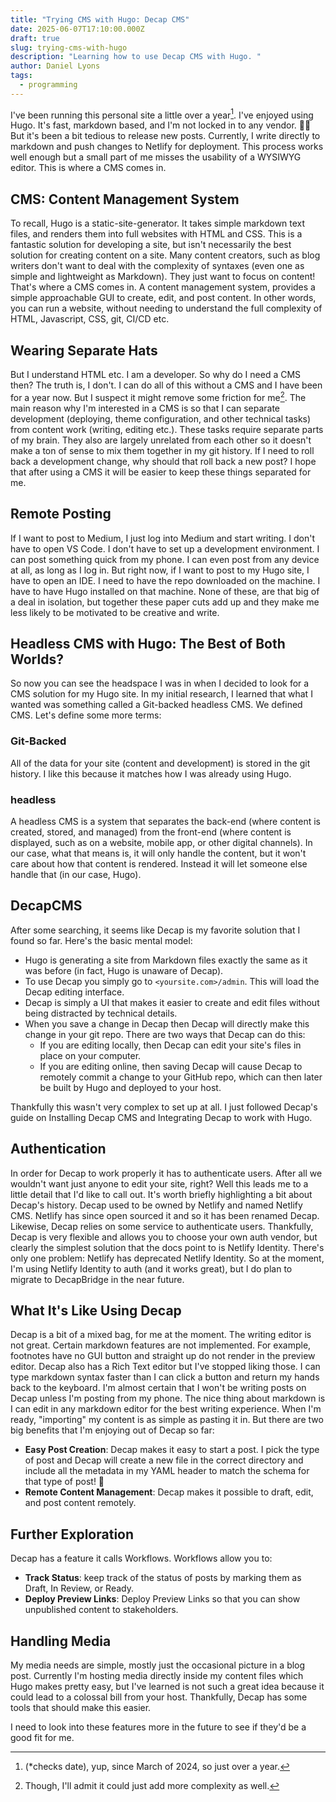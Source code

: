 ```yaml
---
title: "Trying CMS with Hugo: Decap CMS"
date: 2025-06-07T17:10:00.000Z
draft: true
slug: trying-cms-with-hugo
description: "Learning how to use Decap CMS with Hugo. "
author: Daniel Lyons
tags:
  - programming
---
```

I've been running this personal site a little over a year[^d]. I've enjoyed using Hugo. It's fast, markdown based, and I'm not locked in to any vendor. 👍🏼
But it's been a bit tedious to release new posts. Currently, I write directly to markdown and push changes to Netlify for deployment. This process works well enough but a small part of me misses the usability of a WYSIWYG editor. This is where a CMS comes in.

[^d]: (\*checks date), yup, since March of 2024, so just over a year.

## CMS: Content Management System

To recall, Hugo is a static-site-generator. It takes simple markdown text files, and renders them into full websites with HTML and CSS. This is a fantastic solution for developing a site, but isn't necessarily the best solution for creating content on a site. Many content creators, such as blog writers don't want to deal with the complexity of syntaxes (even one as simple and lightweight as Markdown). They just want to focus on content! That's where a CMS comes in.
A content management system, provides a simple approachable GUI to create, edit, and post content. In other words, you can run a website, without needing to understand the full complexity of HTML, Javascript, CSS, git, CI/CD etc.

## Wearing Separate Hats

But I understand HTML etc. I am a developer. So why do I need a CMS then? The truth is, I don't. I can do all of this without a CMS and I have been for a year now. But I suspect it might remove some friction for me[^1]. The main reason why I'm interested in a CMS is so that I can separate development (deploying, theme configuration, and other technical tasks) from content work (writing, editing etc.). These tasks require separate parts of my brain. They also are largely unrelated from each other so it doesn't make a ton of sense to mix them together in my git history. If I need to roll back a development change, why should that roll back a new post? I hope that after using a CMS it will be easier to keep these things separated for me.

[^1]: Though, I'll admit it could just add more complexity as well.

## Remote Posting

If I want to post to Medium, I just log into Medium and start writing. I don't have to open VS Code. I don't have to set up a development environment. I can post something quick from my phone. I can even post from any device at all, as long as I log in.
But right now, if I want to post to my Hugo site, I have to open an IDE. I need to have the repo downloaded on the machine. I have to have Hugo installed on that machine. None of these, are that big of a deal in isolation, but together these paper cuts add up and they make me less likely to be motivated to be creative and write.

## Headless CMS with Hugo: The Best of Both Worlds?

So now you can see the headspace I was in when I decided to look for a CMS solution for my Hugo site. In my initial research, I learned that what I wanted was something called a Git-backed headless CMS. We defined CMS. Let's define some more terms:

### Git-Backed

All of the data for your site (content and development) is stored in the git history. I like this because it matches how I was already using Hugo.

### headless

A headless CMS is a system that separates the back-end (where content is created, stored, and managed) from the front-end (where content is displayed, such as on a website, mobile app, or other digital channels). In our case, what that means is, it will only handle the content, but it won't care about how that content is rendered. Instead it will let someone else handle that (in our case, Hugo).

## DecapCMS

After some searching, it seems like Decap is my favorite solution that I found so far. Here's the basic mental model:
*   Hugo is generating a site from Markdown files exactly the same as it was before (in fact, Hugo is unaware of Decap).
*   To use Decap you simply go to `<yoursite.com>/admin`. This will load the Decap editing interface.
*   Decap is simply a UI that makes it easier to create and edit files without being distracted by technical details.
*   When you save a change in Decap then Decap will directly make this change in your git repo. There are two ways that Decap can do this:
    *   If you are editing locally, then Decap can edit your site's files in place on your computer.
    *   If you are editing online, then saving Decap will cause Decap to remotely commit a change to your GitHub repo, which can then later be built by Hugo and deployed to your host.

Thankfully this wasn't very complex to set up at all. I just followed Decap's guide on Installing Decap CMS and Integrating Decap to work with Hugo.

## Authentication

In order for Decap to work properly it has to authenticate users. After all we wouldn't want just anyone to edit your site, right? Well this leads me to a little detail that I'd like to call out.
It's worth briefly highlighting a bit about Decap's history. Decap used to be owned by Netlify and named Netlify CMS. Netlify has since open sourced it and so it has been renamed Decap.
Likewise, Decap relies on some service to authenticate users. Thankfully, Decap is very flexible and allows you to choose your own auth vendor, but clearly the simplest solution that the docs point to is Netlify Identity. There's only one problem: Netlify has deprecated Netlify Identity. So at the moment, I'm using Netlify Identity to auth (and it works great), but I do plan to migrate to DecapBridge in the near future.

## What It's Like Using Decap

Decap is a bit of a mixed bag, for me at the moment. The writing editor is not great. Certain markdown features are not implemented. For example, footnotes have no GUI button and straight up do not render in the preview editor. Decap also has a Rich Text editor but I've stopped liking those. I can type markdown syntax faster than I can click a button and return my hands back to the keyboard. I'm almost certain that I won't be writing posts on Decap unless I'm posting from my phone. The nice thing about markdown is I can edit in any markdown editor for the best writing experience. When I'm ready, "importing" my content is as simple as pasting it in.
But there are two big benefits that I'm enjoying out of Decap so far:
*   **Easy Post Creation**: Decap makes it easy to start a post. I pick the type of post and Decap will create a new file in the correct directory and include all the metadata in my YAML header to match the schema for that type of post! 🎉
*   **Remote Content Management**: Decap makes it possible to draft, edit, and post content remotely.

## Further Exploration

Decap has a feature it calls Workflows. Workflows allow you to:

*   **Track Status**: keep track of the status of posts by marking them as Draft, In Review, or Ready.
*   **Deploy Preview Links**: Deploy Preview Links so that you can show unpublished content to stakeholders. 

## Handling Media

My media needs are simple, mostly just the occasional picture in a blog post. Currently I'm hosting media directly inside my content files which Hugo makes pretty easy, but I've learned is not such a great idea because it could lead to a colossal bill from your host. Thankfully, Decap has some tools that should make this easier.


I need to look into these features more in the future to see if they'd be a good fit for me.

